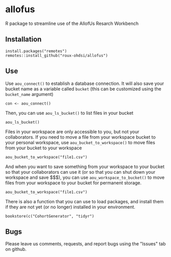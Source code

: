 
# allofus

R package to streamline use of the AllofUs Resarch Workbench 

## Installation

```
install.packages("remotes")
remotes::install_github("roux-ohdsi/allofus")
```

## Use

Use `aou_connect()` to establish a database connection. It will also
save your bucket name as a variable called `bucket` (this can be customized using the 
`bucket_name` argument)

```
con <- aou_connect()
```

Then, you can use `aou_ls_bucket()` to list files in your bucket

```
aou_ls_bucket()
```

Files in your workspace are only accessible to you, but not your collaborators. If you need to move a file from your workspace bucket to your personal workspace, use `aou_bucket_to_workspace()` to move files from your bucket to your workspace

```
aou_bucket_to_workspace("file1.csv")
```

And when you want to save something from your workspace to your bucket so that
your collaborators can use it (or so that you can shut down your workspace and save \$\$\$), you can use `aou_workspace_to_bucket()` to move files from your workspace to your bucket
for permanent storage.

```
aou_bucket_to_workspace("file1.csv")
```

There is also a function that you can use to load packages, and install them if
they are not yet (or no longer) installed in your environment. 

```
bookstore(c("CohortGenerator", "tidyr")
```

## Bugs

Please leave us comments, requests, and report bugs using the "Issues" tab on github.
